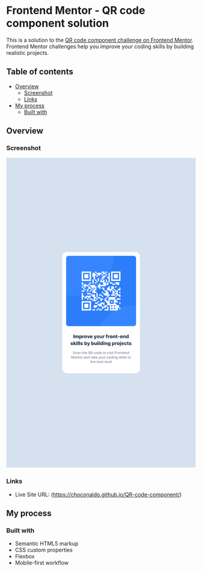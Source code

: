 # Frontend Mentor - QR code component solution

This is a solution to the [QR code component challenge on Frontend Mentor](https://www.frontendmentor.io/challenges/qr-code-component-iux_sIO_H). Frontend Mentor challenges help you improve your coding skills by building realistic projects.

## Table of contents

-   [Overview](#overview)
    -   [Screenshot](#screenshot)
    -   [Links](#links)
-   [My process](#my-process)
    -   [Built with](#built-with)

## Overview

### Screenshot

![](./screenshot.png)

### Links

-   Live Site URL: (https://choconaldo.github.io/QR-code-component/)

## My process

### Built with

-   Semantic HTML5 markup
-   CSS custom properties
-   Flexbox
-   Mobile-first workflow
